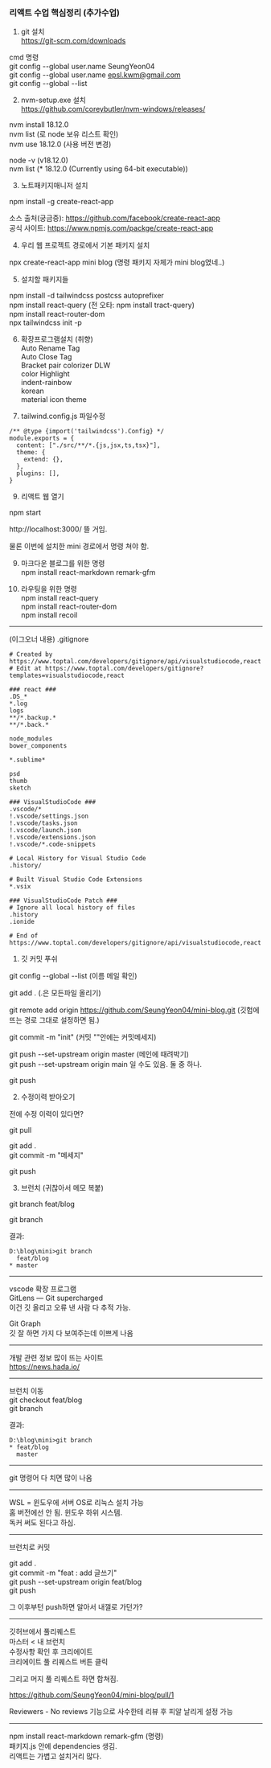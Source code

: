 ### 리액트 수업 핵심정리 (추가수업) 

1. git 설치  
https://git-scm.com/downloads  
  
cmd 명령  
git config --global user.name SeungYeon04  
git config --global user.name epsl.kwm@gmail.com  
git config --global --list  
  
2. nvm-setup.exe 설치  
https://github.com/coreybutler/nvm-windows/releases/
  
nvm install 18.12.0  
nvm list (로 node 보유 리스트 확인)  
nvm use 18.12.0 (사용 버전 변경)  
  
node -v (v18.12.0)  
nvm list (* 18.12.0 (Currently using 64-bit executable))  
  
3. 노트패키지매니저 설치  
  
npm install -g create-react-app  
  
소스 출처(궁금증): https://github.com/facebook/create-react-app  
공식 사이트: https://www.npmjs.com/packge/create-react-app  
  
4. 우리 웹 프로젝트 경로에서 기본 패키지 설치  
  
npx create-react-app mini blog (명령 패키지 자체가 mini blog였네..)  
  
5. 설치할 패키지들  
  
npm install -d tailwindcss postcss autoprefixer  
npm install react-query (전 오타: npm install tract-query)  
npm install react-router-dom  
npx tailwindcss init -p  
  
6. 확장프로그램설치 (취향)  
Auto Rename Tag  
Auto Close Tag  
Bracket pair colorizer DLW  
color Highlight  
indent-rainbow  
korean  
material icon theme  
  
7. tailwind.config.js 파일수정
```
/** @type {import('tailwindcss').Config} */
module.exports = {
  content: ["./src/**/*.{js,jsx,ts,tsx}"],
  theme: {
    extend: {},
  },
  plugins: [],
}
```
  
9. 리액트 웹 열기  
  
npm start  
  
http://localhost:3000/ 뜰 거임.  
  
물론 이번에 설치한 mini 경로에서 명령 쳐야 함.  
  
9. 마크다운 블로그를 위한 명령  
npm install react-markdown remark-gfm
  
10. 라우팅을 위한 명령  
npm install react-query  
npm install react-router-dom  
npm install recoil  
  
---  
  
(이그오너 내용) .gitignore  
```
# Created by https://www.toptal.com/developers/gitignore/api/visualstudiocode,react
# Edit at https://www.toptal.com/developers/gitignore?templates=visualstudiocode,react

### react ###
.DS_*
*.log
logs
**/*.backup.*
**/*.back.*

node_modules
bower_components

*.sublime*

psd
thumb
sketch

### VisualStudioCode ###
.vscode/*
!.vscode/settings.json
!.vscode/tasks.json
!.vscode/launch.json
!.vscode/extensions.json
!.vscode/*.code-snippets

# Local History for Visual Studio Code
.history/

# Built Visual Studio Code Extensions
*.vsix

### VisualStudioCode Patch ###
# Ignore all local history of files
.history
.ionide

# End of https://www.toptal.com/developers/gitignore/api/visualstudiocode,react
```
  
1. 깃 커밋 푸쉬  
  
git config --global --list (이름 메일 확인)  
  
git add . (.은 모든파일 올리기)  
  
git remote add origin  https://github.com/SeungYeon04/mini-blog.git (깃헙에 뜨는 경로 그대로 설정하면 됨.)  
  
git commit -m "init" (커밋 ""안에는 커밋메세지)  
  
git push --set-upstream origin master (메인에 때려박기)  
git push --set-upstream origin main 일 수도 있음. 둘 중 하나.  
  
git push  
  
2. 수정이력 받아오기  
  
전에 수정 이력이 있다면?  
  
git pull  
  
git add .  
git commit -m "메세지"  
  
git push  
  
3. 브런치 (귀찮아서 메모 복붙)  
  
git branch feat/blog  
  
git branch  
  
결과:  
```
D:\blog\mini>git branch 
  feat/blog
* master
```
*** 
  
vscode 확장 프로그램  
GitLens — Git supercharged  
이건 깃 올리고 오류 낸 사람 다 추적 가능.  
  
Git Graph  
깃 잘 하면 가지 다 보여주는데 이쁘게 나옴  
  
*** 
  
개발 관련 정보 많이 뜨는 사이트  
https://news.hada.io/  
  
*** 
  
브런치 이동  
git checkout feat/blog  
git branch  
  
결과: 
```
D:\blog\mini>git branch
* feat/blog
  master
```
*** 

git 명령어 다 치면 많이 나옴  

*** 

WSL = 윈도우에 서버 OS로 리눅스 설치 가능  
홈 버전에선 안 됨. 윈도우 하위 시스템.  
독커 써도 된다고 하심.  

*** 
브런치로 커밋  
  
git add .  
git commit -m "feat : add 글쓰기"  
git push --set-upstream origin  feat/blog  
git push  
  
그 이후부턴 push하면 알아서 내껄로 가던가?  

*** 

깃허브에서 풀리퀘스트  
마스터 < 내 브런치  
수정사항 확인 후 크리에이트  
크리에이트 풀 리퀘스트 버튼 클릭  
  
그리고 머지 풀 리퀘스트 하면 합쳐짐.  
  
https://github.com/SeungYeon04/mini-blog/pull/1  
  
Reviewers - No reviews 기능으로 사수한테 리뷰 후 피알 날리게 설정 가능  

*** 

npm install react-markdown remark-gfm (명령)  
패키지.js 안에 dependencies 생김.  
리액트는 가볍고 설치거리 많다.  
  
